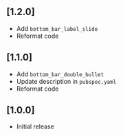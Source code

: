 
## [1.2.0]

* Add `bottom_bar_label_slide`
* Reformat code

## [1.1.0]

* Add `bottom_bar_double_bullet`
* Update description in `pubspec.yaml`
* Reformat code

## [1.0.0]

* Initial release
